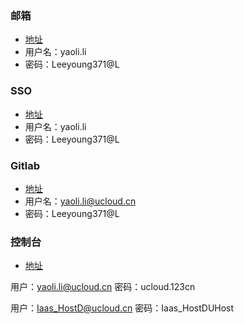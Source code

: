 ### 邮箱

* [地址](mail.ucloud.cn)
* 用户名：yaoli.li
* 密码：Leeyoung371@L


### SSO

* [地址](https://cas.ucloudadmin.com/cas/login)
* 用户名：yaoli.li
* 密码：Leeyoung371@L


### Gitlab

* [地址](https://git.ucloudadmin.com/)
* 用户名：yaoli.li@ucloud.cn
* 密码：Leeyoung371@L


### 控制台

* [地址](https://console.ucloud.cn/dashboard)

用户：yaoli.li@ucloud.cn
密码：ucloud.123cn

用户：Iaas_HostD@ucloud.cn
密码：Iaas_HostDUHost